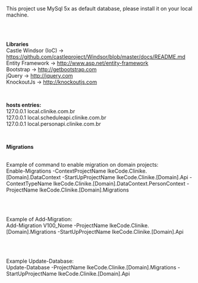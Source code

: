 This project use MySql 5x  as default database, please install it on your local machine.

<br/>
<br/>

<b>Libraries</b>
<br/>
Castle Windsor (IoC) -> https://github.com/castleproject/Windsor/blob/master/docs/README.md <br/>
Entity Framework -> http://www.asp.net/entity-framework <br/>
Bootstrap -> http://getbootstrap.com <br/>
jQuery -> http://jquery.com <br/>
KnockoutJs -> http://knockoutjs.com <br/>

<br/>

<b>hosts entries:</b><br/>
127.0.0.1 local.clinike.com.br<br/>
127.0.0.1 local.scheduleapi.clinike.com.br<br/>
127.0.0.1 local.personapi.clinike.com.br<br/>

<br/>

<b>Migrations</b>
<br/>
<br/>

Example of command to enable migration on domain projects:<br/>
Enable-Migrations -ContextProjectName IkeCode.Clinike.[Domain].DataContext -StartUpProjectName IkeCode.Clinike.[Domain].Api -ContextTypeName IkeCode.Clinike.[Domain].DataContext.PersonContext -ProjectName IkeCode.Clinike.[Domain].Migrations

<br/>
<br/>

Example of Add-Migration:<br/>
Add-Migration V100_Nome -ProjectName IkeCode.Clinike.[Domain].Migrations -StartUpProjectName IkeCode.Clinike.[Domain].Api

<br/>
<br/>

Example Update-Database:<br/>
Update-Database -ProjectName IkeCode.Clinike.[Domain].Migrations -StartUpProjectName IkeCode.Clinike.[Domain].Api
